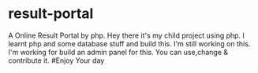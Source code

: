 # result-portal
A Online Result Portal by php.
Hey there it's my child project using php. I learnt php and some database stuff and build this. I'm still working on this. I'm working for build an admin panel for this.
You can use,change & contribute it.
#Enjoy Your day
